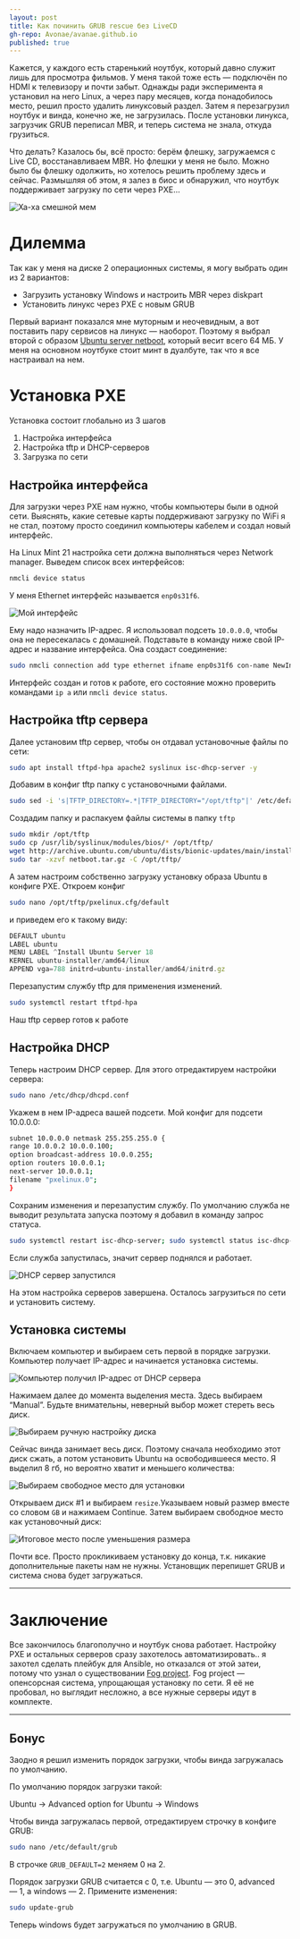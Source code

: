 ```yaml
---
layout: post
title: Как починить GRUB rescue без LiveCD
gh-repo: Avonae/avanae.github.io
published: true
---
```


Кажется, у каждого есть старенький ноутбук, который давно служит лишь для просмотра фильмов. У меня такой тоже есть — подключён по HDMI к телевизору и почти забыт. Однажды ради эксперимента я установил на него Linux, а через пару месяцев, когда понадобилось место, решил просто удалить линуксовый раздел. Затем я перезагрузил ноутбук и винда, конечно же, не загрузилась. После установки линукса, загрузчик GRUB переписал MBR, и теперь система не знала, откуда грузиться.

Что делать? Казалось бы, всё просто: берём флешку, загружаемся с Live CD, восстанавливаем MBR. Но флешки у меня не было. Можно было бы флешку одолжить, но хотелось решить проблему здесь и сейчас. Размышляя об этом, я залез в биос и обнаружил, что ноутбук поддерживает загрузку по сети через PXE…

![Ха-ха смешной мем](/assets/img/fixing-Grub/000.jpg)

# Дилемма

Так как у меня на диске 2 операционных системы, я могу выбрать один из 2 вариантов:

- Загрузить установку Windows и настроить MBR через diskpart
- Установить линукс через PXE с новым GRUB

Первый вариант показался мне муторным и неочевидным, а вот поставить пару сервисов на линукс — наоборот.  Поэтому я выбрал второй с образом [Ubuntu server netboot](http://archive.ubuntu.com/ubuntu/dists/bionic-updates/main/installer-amd64/current/images/netboot/netboot.tar.gz), который весит всего 64 МБ. У меня на основном ноутбуке стоит минт в дуалбуте, так что я все настраивал на нем. 

# Установка PXE

Установка состоит глобально из 3 шагов

1. Настройка интерфейса 
2. Настройка tftp и DHCP-серверов
3. Загрузка по сети

## Настройка интерфейса

Для загрузки через PXE нам нужно, чтобы компьютеры были в одной сети. Выяснять, какие сетевые карты поддерживают загрузку по WiFi я не стал, поэтому просто соединил компьютеры кабелем и создал новый интерфейс. 

На Linux Mint 21 настройка сети должна выполняться через Network manager. Выведем список всех интерфейсов:

```bash
nmcli device status
```

У меня Ethernet интерфейс называется `enp0s31f6`.

![Мой интерфейс](/assets/img/fixing-Grub/00.png)

Ему надо назначить IP-адрес. Я использовал подсеть `10.0.0.0`, чтобы она не пересекалась с домашней. Подставьте в команду ниже свой IP-адрес и название интерфейса. Она создаст соединение:

```bash
sudo nmcli connection add type ethernet ifname enp0s31f6 con-name NewInterface ipv4.addresses 10.0.0.1/24 ipv4.dns "8.8.8.8" ipv4.method manual connection.autoconnect yes
```

Интерфейс создан и готов к работе, его состояние можно проверить командами `ip a` или `nmcli device status`.

## Настройка tftp сервера

Далее установим tftp сервер, чтобы он отдавал установочные файлы по сети:

```bash
sudo apt install tftpd-hpa apache2 syslinux isc-dhcp-server -y
```

Добавим в конфиг tftp папку с установочными файлами.

```bash
sudo sed -i 's|TFTP_DIRECTORY=.*|TFTP_DIRECTORY="/opt/tftp"|' /etc/default/tftpd-hpa
```

Создадим папку и распакуем файлы системы в папку `tftp`

```bash
sudo mkdir /opt/tftp
sudo cp /usr/lib/syslinux/modules/bios/* /opt/tftp/
wget http://archive.ubuntu.com/ubuntu/dists/bionic-updates/main/installer-amd64/current/images/netboot/netboot.tar.gz
sudo tar -xzvf netboot.tar.gz -C /opt/tftp/
```

А затем настроим собственно загрузку  установку образа Ubuntu в конфиге PXE. Откроем конфиг 

```bash
sudo nano /opt/tftp/pxelinux.cfg/default
```

и приведем его к такому виду:

```jsx
DEFAULT ubuntu
LABEL ubuntu
MENU LABEL ^Install Ubuntu Server 18
KERNEL ubuntu-installer/amd64/linux
APPEND vga=788 initrd=ubuntu-installer/amd64/initrd.gz
```

Перезапустим службу tftp для применения изменений.

```bash
sudo systemctl restart tftpd-hpa
```

Наш tftp сервер готов к работе

## Настройка DHCP

Теперь настроим DHCP сервер. Для этого отредактируем настройки сервера:

```bash
sudo nano /etc/dhcp/dhcpd.conf
```

Укажем в нем IP-адреса вашей подсети. Мой конфиг для подсети 10.0.0.0:

```bash
subnet 10.0.0.0 netmask 255.255.255.0 {
range 10.0.0.2 10.0.0.100;
option broadcast-address 10.0.0.255;
option routers 10.0.0.1;
next-server 10.0.0.1;
filename "pxelinux.0";
}
```

Сохраним изменения и перезапустим службу. По умолчанию служба не выводит результата запуска поэтому я добавил в команду запрос статуса.

```bash
sudo systemctl restart isc-dhcp-server; sudo systemctl status isc-dhcp-server --no-pager
```

Если служба запустилась, значит сервер поднялся и работает. 

![DHCP сервер запустился](/assets/img/fixing-Grub/01.png)

На этом настройка серверов завершена. Осталось загрузиться по сети и установить систему.

## Установка системы

Включаем компьютер и выбираем сеть первой в порядке загрузки. Компьютер получает IP-адрес и начинается установка системы.

![Компьютер получил IP-адрес от DHCP сервера](/assets/img/fixing-Grub/1.png)

Нажимаем далее до момента выделения места. Здесь выбираем “Manual”. Будьте внимательны, неверный выбор может стереть весь диск.

![Выбираем ручную настройку диска](/assets/img/fixing-Grub/2.png)

Сейчас винда занимает весь диск. Поэтому сначала необходимо этот диск сжать, а потом установить Ubuntu на освободившееся место. Я выделил 8 гб, но вероятно хватит и меньшего количества: 

![Выбираем свободное место для установки](/assets/img/fixing-Grub/3.png)

Открываем диск #1 и выбираем `resize`.Указываем новый размер вместе со словом `GB` и нажимаем Continue.  Затем выбираем свободное место как установочный диск:

![Итоговое место после уменьшения размера](/assets/img/fixing-Grub/4.png)

Почти все. Просто прокликиваем установку до конца, т.к. никакие дополнительные пакеты нам не нужны. Установщик перепишет GRUB и система снова будет загружаться. 

---

# Заключение

Все закончилось благополучно и ноутбук снова работает. Настройку PXE и остальных серверов сразу захотелось автоматизировать.. я захотел сделать плейбук для Ansible, но  отказался от этой затеи, потому что узнал о существовании [Fog project](https://fogproject.org/). Fog project — опенсорсная система, упрощающая установку по сети. Я её не пробовал, но выглядит несложно, а все нужные серверы идут в комплекте.

---

## Бонус

Заодно я решил изменить порядок загрузки, чтобы винда загружалась по умолчанию.

По умолчанию порядок загрузки такой: 

Ubuntu → Advanced option for Ubuntu → Windows

Чтобы винда загружалась первой, отредактируем строчку в конфиге GRUB:

```bash
sudo nano /etc/default/grub
```

В строчке `GRUB_DEFAULT=2` меняем 0 на 2. 

Порядок загрузки GRUB считается с 0, т.е. Ubuntu — это 0, advanced — 1, а windows — 2. Примените изменения:

```bash
sudo update-grub
```

Теперь windows будет загружаться по умолчанию в GRUB.